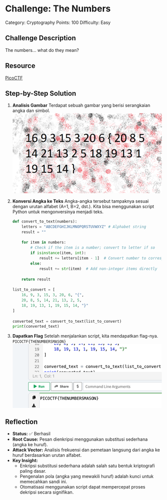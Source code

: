 # Challenge: The Numbers

Category: Cryptography
Points: 100
Difficulty: Easy

## Challenge Description

The numbers... what do they mean?

## Resource

[PicoCTF](https://play.picoctf.org/practice/challenge/68?category=2&page=1)

## Step-by-Step Solution

1. **Analisis Gambar**
   Terdapat sebuah gambar yang berisi serangkaian angka dan simbol.
   ![](images/step1-image.png)

2. **Konversi Angka ke Teks**
   Angka-angka tersebut tampaknya sesuai dengan urutan alfabet (A=1, B=2, dst.). Kita bisa menggunakan script Python untuk mengonversinya menjadi teks.

   ```python
   def convert_to_text(numbers):
       letters = "ABCDEFGHIJKLMNOPQRSTUVWXYZ" # Alphabet string
       result = ""

       for item in numbers:
           # Check if the item is a number; convert to letter if so
           if isinstance(item, int):
               result += letters[item - 1]  # Convert number to corresponding letter
           else:
               result += str(item)  # Add non-integer items directly

       return result

   list_to_convert = [
       16, 9, 3, 15, 3, 20, 6, "{",
       20, 8, 5, 14, 21, 13, 2, 5,
       18, 19, 13, 1, 19, 15, 14, "}"
   ]

   converted_text = convert_to_text(list_to_convert)
   print(converted_text)
   ```

3. **Dapatkan Flag**
   Setelah menjalankan script, kita mendapatkan flag-nya.
   `PICOCTF{THENUMBERSMASON}`
   ![](images/step3-flag.png)

## Reflection

- **Status:** ✅ Berhasil
- **Root Cause:** Pesan dienkripsi menggunakan substitusi sederhana (angka ke huruf).
- **Attack Vector:** Analisis frekuensi dan pemetaan langsung dari angka ke huruf berdasarkan urutan alfabet.
- **Key Insight:**
  - Enkripsi substitusi sederhana adalah salah satu bentuk kriptografi paling dasar.
  - Pengenalan pola (angka yang mewakili huruf) adalah kunci untuk memecahkan sandi ini.
  - Otomatisasi menggunakan script dapat mempercepat proses dekripsi secara signifikan.
